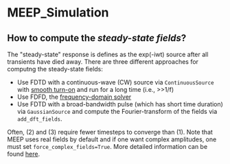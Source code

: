 
# MEEP_Simulation
## How to compute the _steady-state fields_?
 The "steady-state" response is defines as the exp(-iwt) source after all transients have died away. There are three different approaches for computng the steady-state fields:
 - Use FDTD with a continuous-wave (CW) source via `ContinuousSource` with [smooth turn-on](https://meep.readthedocs.io/en/latest/FAQ/#why-doesnt-the-continuous-wave-cw-source-produce-an-exact-single-frequency-response) and run for a long time (i.e., >>1/f)
 - Use FDFD, the [frequency-domain solver](https://meep-hr.readthedocs.io/en/latest/Python_User_Interface/#frequency-domain-solver)
 - Use FDTD with a broad-bandwidth pulse (which has short time duration) via `GaussianSource` and compute the Fourier-transform of the fields via `add_dft_fields`.


 Often, (2) and (3) require fewer timesteps to converge than (1). Note that MEEP uses real fields by default and if one want complex amplitudes, one must set `force_complex_fields=True`. More detailed information can be found [here](https://meep.readthedocs.io/en/latest/FAQ/#how-do-i-compute-the-steady-state-fields).
 # 
